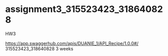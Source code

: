 # assignment3_315523423_318640828
HW3

https://app.swaggerhub.com/apis/DUANIE_1/API_Recipe/1.0.0#/
315523423_318640828
3 weeks
